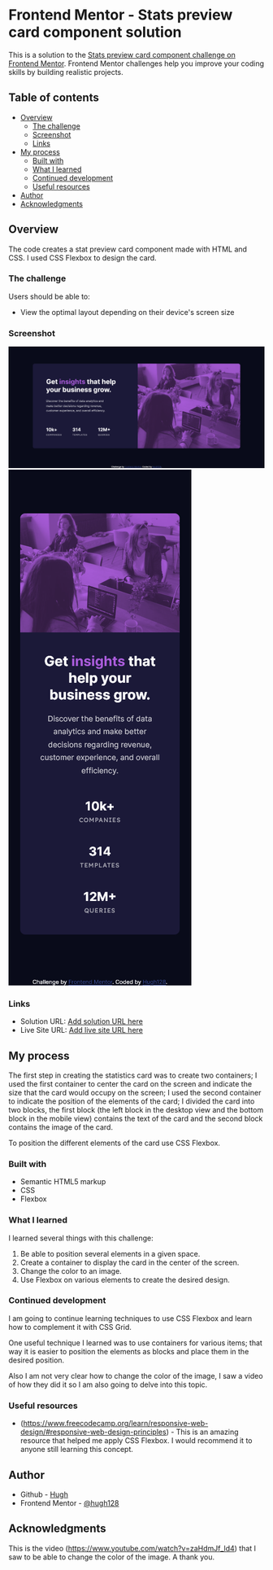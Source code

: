 # Frontend Mentor - Stats preview card component solution

This is a solution to the [Stats preview card component challenge on Frontend Mentor](https://www.frontendmentor.io/challenges/stats-preview-card-component-8JqbgoU62). Frontend Mentor challenges help you improve your coding skills by building realistic projects. 

## Table of contents

- [Overview](#overview)
  - [The challenge](#the-challenge)
  - [Screenshot](#screenshot)
  - [Links](#links)
- [My process](#my-process)
  - [Built with](#built-with)
  - [What I learned](#what-i-learned)
  - [Continued development](#continued-development)
  - [Useful resources](#useful-resources)
- [Author](#author)
- [Acknowledgments](#acknowledgments)

## Overview
The code creates a stat preview card component made with HTML and CSS. I used CSS Flexbox to design the card.

### The challenge

Users should be able to:

- View the optimal layout depending on their device's screen size

### Screenshot

![](./images/screenshot_desktop.png)
![](./images/screenshot_mobile.png)

### Links

- Solution URL: [Add solution URL here](https://your-solution-url.com)
- Live Site URL: [Add live site URL here](https://your-live-site-url.com)

## My process
The first step in creating the statistics card was to create two containers; I used the first container to center the card on the screen and indicate the size that the card would occupy on the screen; I used the second container to indicate the position of the elements of the card; I divided the card into two blocks, the first block (the left block in the desktop view and the bottom block in the mobile view) contains the text of the card and the second block contains the image of the card.

To position the different elements of the card use CSS Flexbox.

### Built with

- Semantic HTML5 markup
- CSS
- Flexbox

### What I learned

I learned several things with this challenge:
1. Be able to position several elements in a given space.
2. Create a container to display the card in the center of the screen.
3. Change the color to an image.
4. Use Flexbox on various elements to create the desired design.

### Continued development

I am going to continue learning techniques to use CSS Flexbox and learn how to complement it with CSS Grid.

One useful technique I learned was to use containers for various items; that way it is easier to position the elements as blocks and place them in the desired position.

Also I am not very clear how to change the color of the image, I saw a video of how they did it so I am also going to delve into this topic.

### Useful resources

- (https://www.freecodecamp.org/learn/responsive-web-design/#responsive-web-design-principles) - This is an amazing resource that helped me apply CSS Flexbox. I would recommend it to anyone still learning this concept.

## Author

- Github - [Hugh](https://github.com/hugh128)
- Frontend Mentor - [@hugh128](https://www.frontendmentor.io/profile/hugh128)

## Acknowledgments

This is the video (https://www.youtube.com/watch?v=zaHdmJf_ld4) that I saw to be able to change the color of the image. A thank you.
